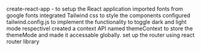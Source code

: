 create-react-app - to setup the React application
imported fonts from google fonts
integrated Tailwind css to style the components 
configured tailwind.config.js to implement the functionality to toggle dark and light mode respectivel
created a context API named themeContext to store the themeMode and made it accessable globally.
set up the router using react router library

